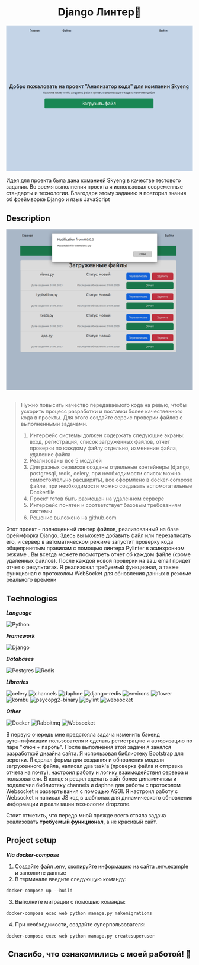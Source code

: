 # <div align="center">Django Линтер📁</div>

<div align="center">
<img src="assets/img.png" align="center" />
</div>

<br/>
Идея для проекта была дана команией Skyeng в качестве тестового задания. Во время выполнения проекта я использовал современные стандарты и технологии. Благодаря этому заданию я повторил знания об фреймворке Django и язык JavaScript 

## Description

<div align="center">
<img src="assets/main.png" align="center" />
</div>
<br/>

> Нужно повысить качество передаваемого кода на ревью, чтобы ускорить процесс разработки и поставки более качественного
> кода в проекты. Для этого создайте сервис проверки файлов с выполненными задачами.
> 1. Интерфейс системы должен содержать следующие экраны: вход, регистрация, список загруженных файлов, отчет проверки
     по каждому файлу отдельно, изменение файла, удаление файла
> 2. Реализованы все 5 модулей
> 3. Для разных сервисов созданы отдельные контейнеры (django, postgresql, redis, celery, при необходимости список можно
     самостоятельно расширять), все оформлено в docker-compose файле, при необходимости можно создавать вспомогательные
     Dockerfile
> 4. Проект готов быть размещен на удаленном сервере
> 5. Интерфейс понятен и соответствует базовым требованиям системы
> 6. Решение выложено на github.com

Этот проект - полноценный линтер файлов, реализованный на базе фреймфорка Django. Здесь вы можете добавить файл или
перезаписать его, и сервер в автоматическом режиме запустит проверку кода общепринятым правилам с помощью линтера
Pylinter в асинхронном режиме . Вы всегда можете посмотреть отчет об каждом файле (кроме удаленных файлов). После каждой
новой проверки на ваш
email придет отчет о результатах. Я реализовал требуемый функционал, а также функционал с протоколом WebSocket для
обновления данных в режиме реального времени

## Technologies

***Language***

![Python](https://img.shields.io/badge/-Python-1C1C1C?&style=for-the-badge)

***Framework***

![Django](https://img.shields.io/badge/-django-1C1C1C?&style=for-the-badge)

***Databases***

![Postgres](https://img.shields.io/badge/-Postgresql-1C1C1C?&style=for-the-badge)
![Redis](https://img.shields.io/badge/-Redis-1C1C1C?&style=for-the-badge)

***Libraries***

![celery](https://img.shields.io/badge/-celery-1C1C1C?&style=for-the-badge)
![channels](https://img.shields.io/badge/-channels-1C1C1C?&style=for-the-badge)
![daphne](https://img.shields.io/badge/-daphne-1C1C1C?&style=for-the-badge)
![django-redis](https://img.shields.io/badge/-django--redis-1C1C1C?&style=for-the-badge)
![environs](https://img.shields.io/badge/-environs--redis-1C1C1C?&style=for-the-badge)
![flower](https://img.shields.io/badge/-flower--redis-1C1C1C?&style=for-the-badge)
![kombu](https://img.shields.io/badge/-kombu--redis-1C1C1C?&style=for-the-badge)
![psycopg2-binary](https://img.shields.io/badge/-psycopg2--redis-1C1C1C?&style=for-the-badge)
![pylint](https://img.shields.io/badge/-pylint--redis-1C1C1C?&style=for-the-badge)
![websocket](https://img.shields.io/badge/-websocket--redis-1C1C1C?&style=for-the-badge)

***Other***

![Docker](https://img.shields.io/badge/-Docker-1C1C1C?&style=for-the-badge)
![Rabbitmq](https://img.shields.io/badge/-rabbitmq-1C1C1C?&style=for-the-badge)
![Websocket](https://img.shields.io/badge/-websocket-1C1C1C?&style=for-the-badge)

В первую очередь мне предстояла задача изменить бэкенд аутентификации пользователя и сделать регистрацию и авторизацию
по паре "ключ + пароль". После выполнения этой задачи я занялся разработкой дизайна сайта. Я использовал библиотеку
Bootstrap для верстки. Я сделал формы для создания и обновления модели загруженного файла, написал два task'a (проверка
файла и отправка отчета на почту), настроил работу и логику взаимодействия сервера и пользователя. В конце я рещил
сделать сайт более динамичным и подключил библиотеку channels и daphne для работы с протоколом Websocket и развертывания
с помощью ASGI. Я настроил работу с Websocket и написал JS код в шаблонах для динамического обновления информации и
реализации технологии dropzone.

Стоит отметить, что передо мной прежде всего стояла задача реализовать **требуемый функционал**, а не красивый сайт.

## Project setup

***Via docker-compose***

1. Создайте файл .env, скопируйте информацию из сайта .env.example и заполните данные
2. В терминале введите следующую команду:

```
docker-compose up --build
```

3. Выполните миграции с помощью команды:

```
docker-compose exec web python manage.py makemigrations
```

4. При необходимости, создайте суперпользователя:

```
docker-compose exec web python manage.py createsuperuser
```

## <div align="center"> Спасибо, что ознакомились с моей работой! 👋</div>